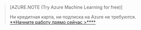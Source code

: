 >[AZURE.NOTE (Try Azure Machine Learning for free)]
>
>Ни кредитная карта, ни подписка на Azure не требуются. <a href="https://studio.azureml.net/?selectAccess=true&o=2" target="_blank">**Начните работу прямо сейчас >****</a>

<!---HONumber=Oct15_HO3-->